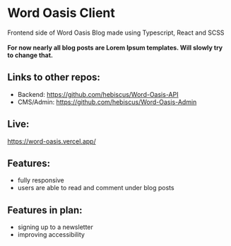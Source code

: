 # Word Oasis Client
Frontend side of Word Oasis Blog made using Typescript, React and SCSS <br><br>
<b>For now nearly all blog posts are Lorem Ipsum templates. Will slowly try to change that.</b>
## Links to other repos:
- Backend: https://github.com/hebiscus/Word-Oasis-API
- CMS/Admin: https://github.com/hebiscus/Word-Oasis-Admin
## Live:
https://word-oasis.vercel.app/
## Features:
- fully responsive
- users are able to read and comment under blog posts
## Features in plan:
- signing up to a newsletter
- improving accessibility

